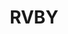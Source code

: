 ---
title: "RVBY"
desc: "Visit the official RVBY website to find our hoodies and t-shirts as well as our current collections, for a chic, elegant and refined style in all circumstances."
link: "https://rvby.store/"
thumbnail_link: "./assets/img/projects/rvby.jpg"
tags: ["Closed Source"]
---